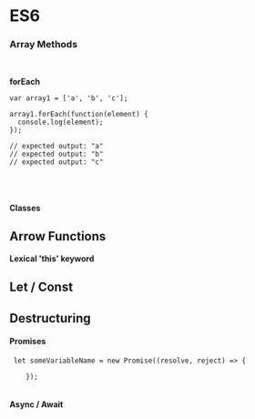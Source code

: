 
# ES6

### Array Methods
<br>

**forEach**

```
var array1 = ['a', 'b', 'c'];

array1.forEach(function(element) {
  console.log(element);
});

// expected output: "a"
// expected output: "b"
// expected output: "c"


```
<br>

#### Classes




## Arrow Functions

**Lexical 'this' keyword**

## Let / Const

## Destructuring


#### Promises

```
 let someVariableName = new Promise((resolve, reject) => {
        
    });


```


#### Async / Await

